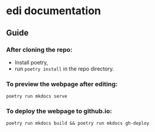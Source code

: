 # edi documentation

## Guide

### After cloning the repo:

- Install poetry,
- run `poetry install` in the repo directory.

### To preview the webpage after editing:

`poetry run mkdocs serve`

### To deploy the webpage to github.io:

`poetry run mkdocs build && poetry run mkdocs gh-deploy`

